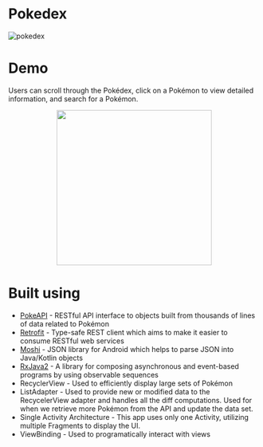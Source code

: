 # Pokedex
![pokedex](https://user-images.githubusercontent.com/37652117/208570738-18b8aa8a-4dfb-43f9-82ed-d0186b265485.png)

# Demo
Users can scroll through the Pokédex, click on a Pokémon to view detailed information, and search for a Pokémon.
<p align=center>
<img src=https://user-images.githubusercontent.com/37652117/207526997-5a6453b6-b1ae-44aa-891f-c96864bf1d6f.gif width=311>
</p>

# Built using
* [PokeAPI](https://pokeapi.co/) - RESTful API interface to objects built from thousands of lines of data related to Pokémon
* [Retrofit](https://square.github.io/retrofit/) - Type-safe REST client which aims to make it easier to consume RESTful web services
* [Moshi](https://github.com/square/moshi) - JSON library for Android which helps to parse JSON into Java/Kotlin objects
* [RxJava2](https://github.com/ReactiveX/RxJava) - A library for composing asynchronous and event-based programs by using observable sequences
* RecyclerView - Used to efficiently display large sets of Pokémon
* ListAdapter - Used to provide new or modified data to the RecycelerView adapter and handles all the diff computations. Used for when we retrieve more Pokémon from the API and update the data set.
* Single Activity Architecture - This app uses only one Activity, utilizing multiple Fragments to display the UI.
* ViewBinding - Used to programatically interact with views
